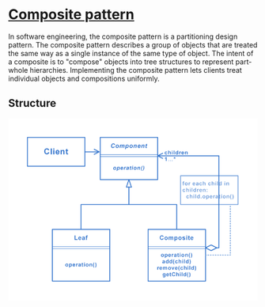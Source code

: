 # [Composite pattern](https://en.wikipedia.org/wiki/Composite_pattern)
In software engineering, the composite pattern is a partitioning design pattern. The composite pattern describes a group of objects that are treated the same way as a single instance of the same type of object. The intent of a composite is to "compose" objects into tree structures to represent part-whole hierarchies. Implementing the composite pattern lets clients treat individual objects and compositions uniformly.

## Structure
<img src="./Structure.png" />
